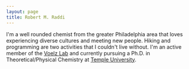 ```yaml
---
layout: page
title: Robert M. Raddi
---
```




I'm a well rounded chemist from the greater Philadelphia area that loves experiencing diverse cultures and meeting new people.  Hiking and programming are two activities that I couldn't live without.  I'm an active member of the [Voelz Lab](http://www.voelzlab.org) and currently pursuing a Ph.D. in Theoretical/Physical Chemistry at [Temple University](https://chem.cst.temple.edu). 


